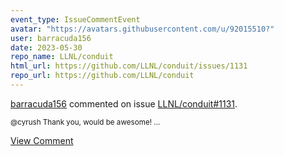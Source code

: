 ```yaml
---
event_type: IssueCommentEvent
avatar: "https://avatars.githubusercontent.com/u/92015510?"
user: barracuda156
date: 2023-05-30
repo_name: LLNL/conduit
html_url: https://github.com/LLNL/conduit/issues/1131
repo_url: https://github.com/LLNL/conduit
---
```


<a href='https://github.com/barracuda156' target='_blank'>barracuda156</a> commented on issue <a href='https://github.com/LLNL/conduit/issues/1131' target='_blank'>LLNL/conduit#1131</a>.

<small>@cyrush Thank you, would be awesome!...</small>

<a href='https://github.com/LLNL/conduit/issues/1131' target='_blank'>View Comment</a>